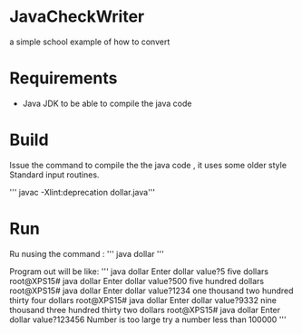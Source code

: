 # JavaCheckWriter 

 a simple school example of how to convert 
 
 # Requirements
 
 * Java JDK to be able to compile the java code
  
 # Build
 
 Issue the command to compile the the java code , it uses some older style Standard input routines.
 
 '''  javac  -Xlint:deprecation  dollar.java''' 
 
 # Run
 Ru nusing the command :
 ''' java dollar '''
 
Program out will be like:
'''
java dollar
Enter dollar value?5
 five  dollars
root@XPS15# java dollar
Enter dollar value?500
 five hundred    dollars
root@XPS15# java dollar
Enter dollar value?1234
 one thousand two hundred  thirty  four  dollars
root@XPS15# java dollar
Enter dollar value?9332
 nine thousand three hundred  thirty  two  dollars
root@XPS15# java dollar
Enter dollar value?123456
 Number is too large try a number less than 100000
 '''
